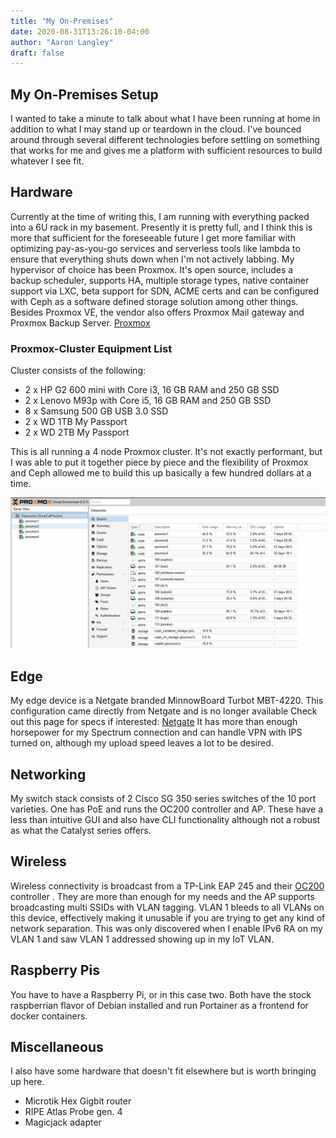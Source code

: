 ```yaml
---
title: "My On-Premises"
date: 2020-08-31T13:26:10-04:00
author: "Aaron Langley"
draft: false
---
```


## My On-Premises Setup

I wanted to take a minute to talk about what I have been running at home in addition to what I may stand up or teardown in the cloud. I've bounced around through several different technologies before settling on something that works for me and gives me a platform with sufficient resources to build whatever I see fit.

## Hardware

Currently at the time of writing this, I am running with everything packed into a 6U rack in my basement. Presently it is pretty full, and I think this is more that sufficient for the foreseeable future I get more familiar with optimizing pay-as-you-go services and serverless tools like lambda to ensure that everything shuts down when I'm not actively labbing. My hypervisor of choice has been Proxmox. It's open source, includes a backup scheduler, supports HA, multiple storage types, native container support via LXC, beta support for SDN, ACME certs and can be configured with Ceph as a software defined storage solution among other things. Besides Proxmox VE, the vendor also offers Proxmox Mail gateway and Proxmox Backup Server. [Proxmox](https://proxmox.com/en/)

### Proxmox-Cluster Equipment List

Cluster consists of the following:

* 2 x HP G2 600 mini with Core i3, 16 GB RAM and 250 GB SSD
* 2 x Lenovo M93p with Core i5, 16 GB RAM and 250 GB SSD
* 8 x Samsung 500 GB USB 3.0 SSD
* 2 x WD 1TB My Passport
* 2 x WD 2TB My Passport

This is all running a  4 node Proxmox cluster. It's not exactly performant, but I was able to put it together piece by piece and the flexibility of Proxmox and Ceph allowed me to build this up basically a few hundred dollars at a time.

<img class="special-img-class" src="/static/my-on-premises-1.jpg"/>

## Edge

My edge device is a Netgate branded MinnowBoard Turbot MBT-4220. This configuration came directly from Netgate and is no longer available Check out this page for specs if interested: [Netgate](https://store.netgate.com/MBT-4220-system.aspx) It has more than enough horsepower for my Spectrum connection and can handle VPN with IPS turned on, although my upload speed leaves a lot to be desired.

## Networking

My switch stack consists of 2 Cisco SG 350 series switches of the 10 port varieties. One has PoE and runs the OC200 controller and AP. These have a less than intuitive GUI and also have CLI functionality although not a robust as what the Catalyst series offers.

## Wireless

Wireless connectivity is broadcast from a TP-Link EAP 245 and their [OC200](https://www.tp-link.com/us/business-networking/ceiling-mount-access-point/oc200/) controller . They are more than enough for my needs and the AP supports broadcasting multi SSIDs with VLAN tagging. VLAN 1 bleeds to all VLANs on this device, effectively making it unusable if you are trying to get any kind of network separation. This was only discovered when I enable IPv6 RA on my VLAN 1 and saw VLAN 1 addressed showing up in my IoT VLAN.

## Raspberry Pis

You have to have a Raspberry Pi, or in this case two. Both have the stock raspberrian flavor of Debian installed and run Portainer as a frontend for docker containers.

## Miscellaneous

I also have some hardware that doesn't fit elsewhere but is worth bringing up here.

* Microtik Hex Gigbit router
* RIPE Atlas Probe gen. 4
* Magicjack adapter
